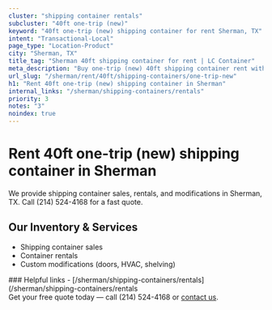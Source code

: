 ```yaml
---
cluster: "shipping container rentals"
subcluster: "40ft one-trip (new)"
keyword: "40ft one-trip (new) shipping container for rent Sherman, TX"
intent: "Transactional-Local"
page_type: "Location-Product"
city: "Sherman, TX"
title_tag: "Sherman 40ft shipping container for rent | LC Container"
meta_description: "Buy one-trip (new) 40ft shipping container rent with local delivery in Sherman, TX. LC Container — local Since 2003. Request a fast quote today."
url_slug: "/sherman/rent/40ft/shipping-containers/one-trip-new"
h1: "Rent 40ft one-trip (new) shipping container in Sherman"
internal_links: "/sherman/shipping-containers/rentals"
priority: 3
notes: "3"
noindex: true
---
```


# Rent 40ft one-trip (new) shipping container in Sherman

We provide shipping container sales, rentals, and modifications in Sherman, TX. Call (214) 524-4168 for a fast quote.

## Our Inventory & Services
- Shipping container sales
- Container rentals
- Custom modifications (doors, HVAC, shelving)

<div data-section="internal-links">
### Helpful links
- [/sherman/shipping-containers/rentals](/sherman/shipping-containers/rentals
</div>

<div data-section="cta">
Get your free quote today — call (214) 524-4168 or <a href="/contact">contact us</a>.
</div>

<script type="application/ld+json">{"@context":"https://schema.org","@type":"FAQPage","mainEntity":[{"@type":"Question","name":"How much does delivery cost in Sherman, TX?","acceptedAnswer":{"@type":"Answer","text":"Delivery costs vary by distance and container size. Most deliveries in Sherman, TX range from $150-$300. Call (214) 524-4168 for an exact quote based on your specific location."}},{"@type":"Question","name":"Do you offer financing or payment plans?","acceptedAnswer":{"@type":"Answer","text":"We accept major credit cards, checks, and can discuss commercial terms for bulk purchases. Call (214) 524-4168 to discuss options."}},{"@type":"Question","name":"Can you customize containers in Sherman, TX?","acceptedAnswer":{"@type":"Answer","text":"Yes — we perform modifications like doors, HVAC, insulation, and shelving. Request a custom quote at (214) 524-4168 or via our contact form."}}]}</script>
